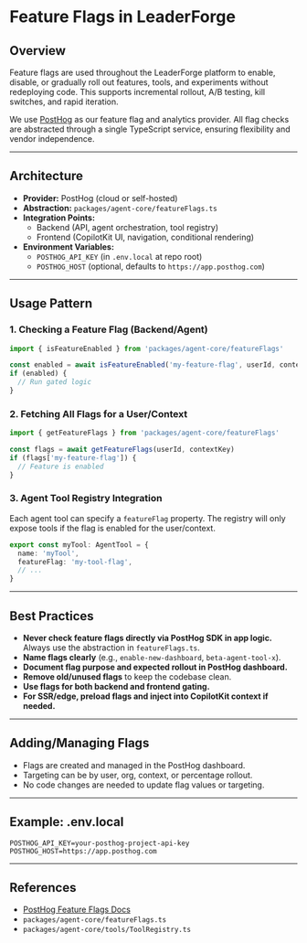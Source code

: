 # Feature Flags in LeaderForge

## Overview
Feature flags are used throughout the LeaderForge platform to enable, disable, or gradually roll out features, tools, and experiments without redeploying code. This supports incremental rollout, A/B testing, kill switches, and rapid iteration.

We use [PostHog](https://posthog.com) as our feature flag and analytics provider. All flag checks are abstracted through a single TypeScript service, ensuring flexibility and vendor independence.

---

## Architecture
- **Provider:** PostHog (cloud or self-hosted)
- **Abstraction:** `packages/agent-core/featureFlags.ts`
- **Integration Points:**
  - Backend (API, agent orchestration, tool registry)
  - Frontend (CopilotKit UI, navigation, conditional rendering)
- **Environment Variables:**
  - `POSTHOG_API_KEY` (in `.env.local` at repo root)
  - `POSTHOG_HOST` (optional, defaults to `https://app.posthog.com`)

---

## Usage Pattern

### 1. **Checking a Feature Flag (Backend/Agent)**
```ts
import { isFeatureEnabled } from 'packages/agent-core/featureFlags'

const enabled = await isFeatureEnabled('my-feature-flag', userId, contextKey)
if (enabled) {
  // Run gated logic
}
```

### 2. **Fetching All Flags for a User/Context**
```ts
import { getFeatureFlags } from 'packages/agent-core/featureFlags'

const flags = await getFeatureFlags(userId, contextKey)
if (flags['my-feature-flag']) {
  // Feature is enabled
}
```

### 3. **Agent Tool Registry Integration**
Each agent tool can specify a `featureFlag` property. The registry will only expose tools if the flag is enabled for the user/context.

```ts
export const myTool: AgentTool = {
  name: 'myTool',
  featureFlag: 'my-tool-flag',
  // ...
}
```

---

## Best Practices
- **Never check feature flags directly via PostHog SDK in app logic.** Always use the abstraction in `featureFlags.ts`.
- **Name flags clearly** (e.g., `enable-new-dashboard`, `beta-agent-tool-x`).
- **Document flag purpose and expected rollout in PostHog dashboard.**
- **Remove old/unused flags** to keep the codebase clean.
- **Use flags for both backend and frontend gating.**
- **For SSR/edge, preload flags and inject into CopilotKit context if needed.**

---

## Adding/Managing Flags
- Flags are created and managed in the PostHog dashboard.
- Targeting can be by user, org, context, or percentage rollout.
- No code changes are needed to update flag values or targeting.

---

## Example: .env.local
```
POSTHOG_API_KEY=your-posthog-project-api-key
POSTHOG_HOST=https://app.posthog.com
```

---

## References
- [PostHog Feature Flags Docs](https://posthog.com/docs/feature-flags)
- `packages/agent-core/featureFlags.ts`
- `packages/agent-core/tools/ToolRegistry.ts`